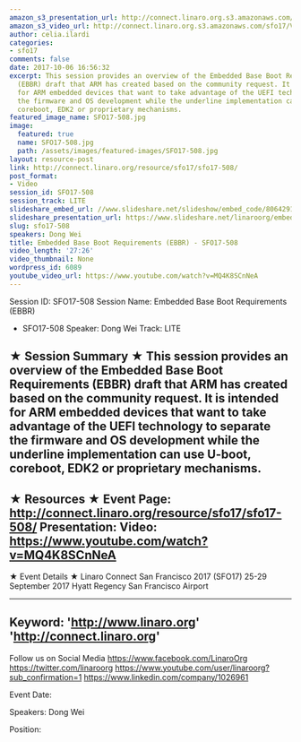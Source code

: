 ```yaml
---
amazon_s3_presentation_url: http://connect.linaro.org.s3.amazonaws.com/sfo17/Presentations/SFO17-508EBBR.pdf
amazon_s3_video_url: http://connect.linaro.org.s3.amazonaws.com/sfo17/Videos/SFO17-508%20-%20Embedded%20Base%20Boot%20Requirements%20%2528EBBR%2529.mp4
author: celia.ilardi
categories:
- sfo17
comments: false
date: 2017-10-06 16:56:32
excerpt: This session provides an overview of the Embedded Base Boot Requirements
  (EBBR) draft that ARM has created based on the community request. It is intended
  for ARM embedded devices that want to take advantage of the UEFI technology to separate
  the firmware and OS development while the underline implementation can use U-boot,
  coreboot, EDK2 or proprietary mechanisms.
featured_image_name: SFO17-508.jpg
image:
  featured: true
  name: SFO17-508.jpg
  path: /assets/images/featured-images/SFO17-508.jpg
layout: resource-post
link: http://connect.linaro.org/resource/sfo17/sfo17-508/
post_format:
- Video
session_id: SFO17-508
session_track: LITE
slideshare_embed_url: //www.slideshare.net/slideshow/embed_code/80642918
slideshare_presentation_url: https://www.slideshare.net/linaroorg/embedded-base-boot-requirements-ebbr-sfo17508
slug: sfo17-508
speakers: Dong Wei
title: Embedded Base Boot Requirements (EBBR) - SFO17-508
video_length: '27:26'
video_thumbnail: None
wordpress_id: 6089
youtube_video_url: https://www.youtube.com/watch?v=MQ4K8SCnNeA
---
```


Session ID: SFO17-508
Session Name: Embedded Base Boot Requirements (EBBR)
- SFO17-508
Speaker: Dong Wei
Track: LITE

★ Session Summary ★
This session provides an overview of the Embedded Base Boot Requirements (EBBR) draft that ARM has created based on the community request. It is intended for ARM embedded devices that want to take advantage of the UEFI technology to separate the firmware and OS development while the underline implementation can use U-boot, coreboot, EDK2 or proprietary mechanisms.
---------------------------------------------------
★ Resources ★
Event Page: http://connect.linaro.org/resource/sfo17/sfo17-508/
Presentation:
Video: https://www.youtube.com/watch?v=MQ4K8SCnNeA
---------------------------------------------------

★ Event Details ★
Linaro Connect San Francisco 2017 (SFO17)
25-29 September 2017
Hyatt Regency San Francisco Airport

---------------------------------------------------
Keyword:
'http://www.linaro.org'
'http://connect.linaro.org'
---------------------------------------------------
Follow us on Social Media
https://www.facebook.com/LinaroOrg
https://twitter.com/linaroorg
https://www.youtube.com/user/linaroorg?sub_confirmation=1
https://www.linkedin.com/company/1026961

Event Date:

Speakers: Dong Wei

Position: